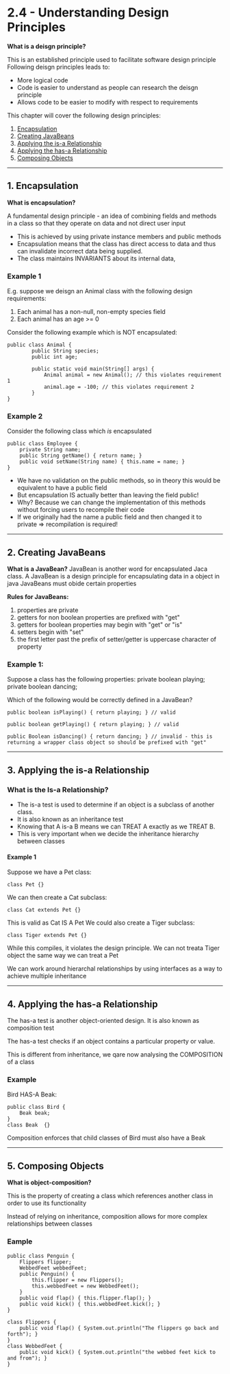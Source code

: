 # 2.4 - Understanding Design Principles

**What is a deisgn principle?**

This is an established principle used to facilitate software design principle
 Following deisgn principles leads to:
 - More logical code
 - Code is easier to understand as people can research the deisgn principle
 - Allows code to be easier to modify with respect to requirements

This chapter will cover the following design principles:
1) [Encapsulation](#1-encapsulation) 
2) [Creating JavaBeans](#2-creating-javabeans) 
3) [Applying the is-a Relationship](#3-applying-the-is-a-relationship) 
4) [Applying the has-a Relationship](#4-applying-the-has-a-relationship) 
5) [Composing Objects](#5-composing-objects) 


----

## **1. Encapsulation**

**What is encapsulation?**

A fundamental design principle - an idea of combining fields and methods in a class so that they operate on data and not direct user input
 
 - This is achieved by using private instance members and public methods
 - Encapsulation means that the class has direct access to data and thus can invalidate incorrect data being supplied.
 - The class maintains INVARIANTS about its internal data,
  
### Example 1
E.g. suppose we deisgn an Animal class with the following design requirements:
1) Each animal has a non-null, non-empty species field
2) Each animal has an age >= 0
 
Consider the following example which is NOT encapsulated:

    public class Animal {
            public String species;
            public int age;
        
            public static void main(String[] args) {
                Animal animal = new Animal(); // this violates requirement 1
                animal.age = -100; // this violates requirement 2
            }
    }   

### Example 2
Consider the following class which *is* encapsulated

    public class Employee {
        private String name;
        public String getName() { return name; }
        public void setName(String name) { this.name = name; }
    }

 * We have no validation on the public methods, so in theory this would be equivalent to have a public field
 * But encapsulation IS actually better than leaving the field public!
 * Why? Because we can change the implementation of this methods without forcing users to recompile their code
 * If we originally had the name a public field and then changed it to private => recompilation is required!

----
## 2. Creating JavaBeans

**What is a JavaBean?**
JavaBean is another word for encapsulated Jaca class. A JavaBean is a design principle for encapsulating data in a object in java JavaBeans must obide certain properties
    
**Rules for JavaBeans:**

1) properties are private
2) getters for non boolean properties are prefixed with "get"
3) getters for boolean properties may begin with "get" or "is"
4) setters begin with "set"
5) the first letter past the prefix of setter/getter is uppercase character of property

### Example 1:

Suppose a class has the following properties:
    private boolean playing;
    private boolean dancing;
 
 Which of the following would be correctly defined in a JavaBean?
    
    public boolean isPlaying() { return playing; } // valid
    
    public boolean getPlaying() { return playing; } // valid
    
    public Boolean isDancing() { return dancing; } // invalid - this is returning a wrapper class object so should be prefixed with "get"

----


## 3. Applying the is-a Relationship

### What is the Is-a Relationship?

- The is-a test is used to determine if an object is a subclass of another class.
- It is also known as an inheritance test
- Knowing that A is-a B means we can TREAT A exactly as we TREAT B.
- This is very important when we decide the inheritance hierarchy between classes

#### Example 1
Suppose we have a Pet class: 
    
    class Pet {}
  
 We can then create a Cat subclass:
    
    class Cat extends Pet {}
 
This is valid as Cat IS A Pet
 We could also create a Tiger subclass:
    
    class Tiger extends Pet {}
 
While this compiles, it violates the design principle. We can not treata Tiger object the same way we can treat a Pet

We can work around hierarchal relationships by using interfaces as a way to achieve multiple inheritance


----

## 4. Applying the has-a Relationship

The has-a test is another object-oriented design. It is also known as composition test

The has-a test checks if an object contains a particular property or value.

This is different from inheritance, we qare now analysing the COMPOSITION of a class

### Example

Bird HAS-A Beak:

    public class Bird {
        Beak beak;
    }
    class Beak  {}

Composition enforces that child classes of Bird must also have a Beak

----

## 5. Composing Objects

**What is object-composition?**

This is the property of creating a class which references another class in order to use its functionality

Instead of relying on inheritance, composition allows for more complex relationships between classes

### Eample

    public class Penguin {
        Flippers flipper;
        WebbedFeet webbedFeet;
        public Penguin() {
            this.flipper = new Flippers();
            this.webbedFeet = new WebbedFeet();
        }
        public void flap() { this.flipper.flap(); }
        public void kick() { this.webbedFeet.kick(); }
    }

    class Flippers {
        public void flap() { System.out.println("The flippers go back and forth"); }
    }
    class WebbedFeet {
        public void kick() { System.out.println("the webbed feet kick to and from"); }
    }